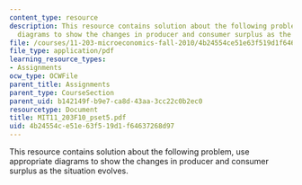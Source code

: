 ```yaml
---
content_type: resource
description: This resource contains solution about the following problem, use appropriate
  diagrams to show the changes in producer and consumer surplus as the situation evolves.
file: /courses/11-203-microeconomics-fall-2010/4b24554ce51e63f519d1f64637268d97_MIT11_203F10_pset5.pdf
file_type: application/pdf
learning_resource_types:
- Assignments
ocw_type: OCWFile
parent_title: Assignments
parent_type: CourseSection
parent_uid: b142149f-b9e7-ca8d-43aa-3cc22c0b2ec0
resourcetype: Document
title: MIT11_203F10_pset5.pdf
uid: 4b24554c-e51e-63f5-19d1-f64637268d97
---
```

This resource contains solution about the following problem, use appropriate diagrams to show the changes in producer and consumer surplus as the situation evolves.

